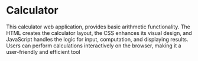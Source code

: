 # Calculator
This calculator web application, provides basic arithmetic functionality. The HTML creates the calculator layout, the CSS enhances its visual design, and JavaScript handles the logic for input, computation, and displaying results. Users can perform calculations interactively on the browser, making it a user-friendly and efficient tool
